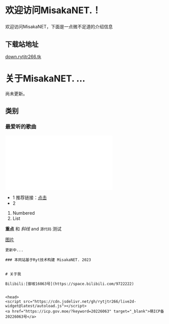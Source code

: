 # 欢迎访问MisakaNET.！
<h3 id="jinrishici-sentence"></h3>
<script src="https://sdk.jinrishici.com/v2/browser/jinrishici.js" charset="utf-8"></script>

欢迎访问MisakaNET，下面是一点微不足道的介绍信息

## 下载站地址
[down.rytjtr266.tk](https://down.rytjtr266.tk)

# 关于MisakaNET. ...
尚未更新。






## 类别








### 最爱听的歌曲
<iframe frameborder="no" border="0" marginwidth="0" marginheight="0" width=340 height=86 src="//music.163.com/outchain/player?type=2&id=27517197&auto=0&height=66"></iframe>
<iframe frameborder="no" border="0" marginwidth="0" marginheight="0" width=340 height=86 src="//music.163.com/outchain/player?type=2&id=27517201&auto=0&height=66"></iframe>




- 1 推荐链接：[点击](https://fuyu.ml)
- 2

1. Numbered
2. List

**重点** 和 _斜线_ and `源代码` 测试

[图片](src)
```
更新中...

### 本网站基于Ryt技术构建 MisakaNET. 2023


# 关于我

Bilibili:[御坂16063号](https://space.bilibili.com/9722222)


<head>
<script src="https://cdn.jsdelivr.net/gh/rytjtr266/live2d-widget@latest/autoload.js"></script>
<a href="https://icp.gov.moe/?keyword=20226063" target="_blank">萌ICP备20226063号</a>
